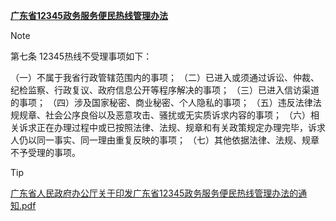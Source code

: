 [**广东省12345政务服务便民热线管理办法**](http://zfsg.gd.gov.cn/zwgk/wjk/content/post_3971936.html)

>[!NOTE]
> 第七条 12345热线不受理事项如下：
>
>（一）不属于我省行政管辖范围内的事项；
>（二）已进入或须通过诉讼、仲裁、纪检监察、行政复议、政府信息公开等程序解决的事项；
>（三）已进入信访渠道的事项； 
>（四）涉及国家秘密、商业秘密、个人隐私的事项；
>（五）违反法律法规规章、社会公序良俗以及恶意攻击、骚扰或无实质诉求内容的事项；
>（六）相关诉求正在办理过程中或已按照法律、法规、规章和有关政策规定办理完毕，诉求人仍以同一事实、同一理由重复反映的事项； 
>（七）其他依据法律、法规、规章不予受理的事项。

>[!TIP]
>[广东省人民政府办公厅关于印发广东省12345政务服务便民热线管理办法的通知.pdf](https://github.com/user-attachments/files/16780793/12345.pdf)
